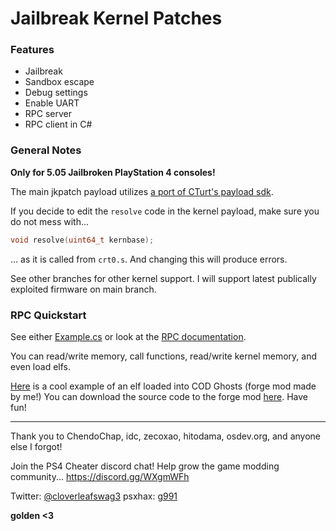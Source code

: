 # Jailbreak Kernel Patches

### Features

- Jailbreak
- Sandbox escape
- Debug settings
- Enable UART
- RPC server
- RPC client in C#

### General Notes
**Only for 5.05 Jailbroken PlayStation 4 consoles!**

The main jkpatch payload utilizes [a port of CTurt's payload sdk](https://github.com/xvortex/ps4-hen-vtx).

If you decide to edit the `resolve` code in the kernel payload, make sure you do not mess with...
```c
void resolve(uint64_t kernbase);
```
... as it is called from `crt0.s`. And changing this will produce errors.

See other branches for other kernel support. I will support latest publically exploited firmware on main branch.

### RPC Quickstart

See either [Example.cs](librpc/Example.cs) or look at the [RPC documentation](librpc/jkpatch.pdf).

You can read/write memory, call functions, read/write kernel memory, and even load elfs.

[Here](https://www.youtube.com/watch?v=ieQPY4feBZo) is a cool example of an elf loaded into COD Ghosts (forge mod made by me!) You can download the source code to the forge mod [here](http://www.mediafire.com/file/v2m6513km68vmpd/forge.zip). Have fun!

---

Thank you to ChendoChap, idc, zecoxao, hitodama, osdev.org, and anyone else I forgot!

Join the PS4 Cheater discord chat! Help grow the game modding community... https://discord.gg/WXgmWFh

Twitter: [@cloverleafswag3](https://twitter.com/cloverleafswag3) psxhax: [g991](https://www.psxhax.com/members/g991.473299/)

**golden <3**
